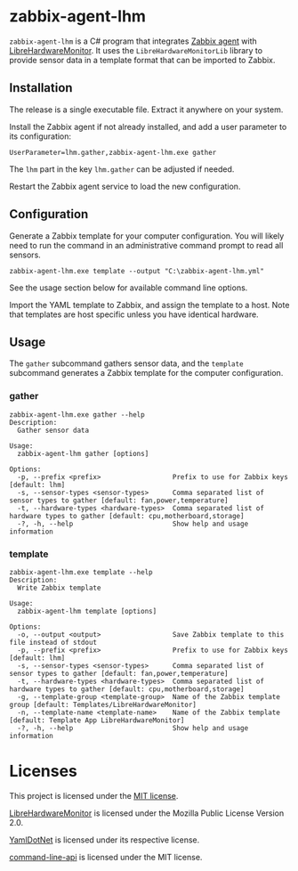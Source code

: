 # zabbix-agent-lhm

`zabbix-agent-lhm` is a C# program that integrates [Zabbix agent](https://www.zabbix.com/documentation/current/en/manual/concepts/agent) with [LibreHardwareMonitor](https://github.com/LibreHardwareMonitor/LibreHardwareMonitor). It uses the `LibreHardwareMonitorLib` library to provide sensor data in a template format that can be imported to Zabbix.

## Installation

The release is a single executable file. Extract it anywhere on your system.

Install the Zabbix agent if not already installed, and add a user parameter to its configuration:

    UserParameter=lhm.gather,zabbix-agent-lhm.exe gather

The `lhm` part in the key `lhm.gather` can be adjusted if needed.

Restart the Zabbix agent service to load the new configuration.

## Configuration

Generate a Zabbix template for your computer configuration. You will likely need to run the command in an administrative command prompt to read all sensors.

    zabbix-agent-lhm.exe template --output "C:\zabbix-agent-lhm.yml"

See the usage section below for available command line options.

Import the YAML template to Zabbix, and assign the template to a host. Note that templates are host specific unless you have identical hardware.

## Usage

The `gather` subcommand gathers sensor data, and the `template` subcommand generates a Zabbix template for the computer configuration.

### gather

    zabbix-agent-lhm.exe gather --help
    Description:
      Gather sensor data

    Usage:
      zabbix-agent-lhm gather [options]

    Options:
      -p, --prefix <prefix>                  Prefix to use for Zabbix keys [default: lhm]
      -s, --sensor-types <sensor-types>      Comma separated list of sensor types to gather [default: fan,power,temperature]
      -t, --hardware-types <hardware-types>  Comma separated list of hardware types to gather [default: cpu,motherboard,storage]
      -?, -h, --help                         Show help and usage information

### template

    zabbix-agent-lhm.exe template --help
    Description:
      Write Zabbix template

    Usage:
      zabbix-agent-lhm template [options]

    Options:
      -o, --output <output>                  Save Zabbix template to this file instead of stdout
      -p, --prefix <prefix>                  Prefix to use for Zabbix keys [default: lhm]
      -s, --sensor-types <sensor-types>      Comma separated list of sensor types to gather [default: fan,power,temperature]
      -t, --hardware-types <hardware-types>  Comma separated list of hardware types to gather [default: cpu,motherboard,storage]
      -g, --template-group <template-group>  Name of the Zabbix template group [default: Templates/LibreHardwareMonitor]
      -n, --template-name <template-name>    Name of the Zabbix template [default: Template App LibreHardwareMonitor]
      -?, -h, --help                         Show help and usage information

# Licenses

This project is licensed under the [MIT license](LICENSE).

[LibreHardwareMonitor](https://github.com/LibreHardwareMonitor/LibreHardwareMonitor/) is licensed under the Mozilla Public License Version 2.0.

[YamlDotNet](https://github.com/aaubry/YamlDotNet) is licensed under its respective license.

[command-line-api](https://github.com/dotnet/command-line-api) is licensed under the MIT license.
